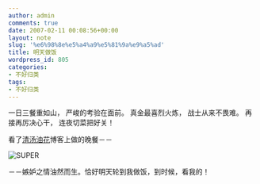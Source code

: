 ```yaml
---
author: admin
comments: true
date: 2007-02-11 00:08:56+00:00
layout: note
slug: '%e6%98%8e%e5%a4%a9%e5%81%9a%e9%a5%ad'
title: 明天做饭
wordpress_id: 805
categories:
- 不好归类
tags:
- 不好归类
---
```


一日三餐重如山， 
严峻的考验在面前。 
真金最喜烈火炼， 
战士从来不畏难。 
再接再厉决心干， 
连夜切菜把好关！

看了[清汤油花](http://blog.sina.com.cn/u/54ec00c2010008qx)博客上做的晚餐－－

![SUPER](http://farm1.static.flickr.com/159/385978923_e9bee7a32e_m.jpg)

－－嫉妒之情油然而生。恰好明天轮到我做饭，到时候，看我的！
